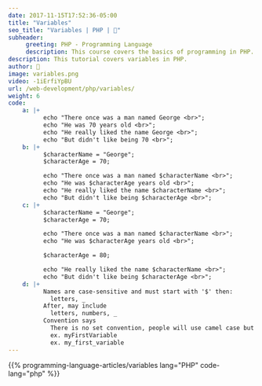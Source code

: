 ```yaml
---
date: 2017-11-15T17:52:36-05:00
title: "Variables"
seo_title: "Variables | PHP | 🦒"
subheader:
     greeting: PHP - Programming Language
     description: This course covers the basics of programming in PHP. Work your way through the videos/articles and I'll teach you everything you need to know to start your programming journey!
description: This tutorial covers variables in PHP.
author: 🦒
image: variables.png
video: -1iErfiYpBU
url: /web-development/php/variables/
weight: 6
code:
    a: |+
          echo "There once was a man named George <br>";
          echo "He was 70 years old <br>";
          echo "He really liked the name George <br>";
          echo "But didn't like being 70 <br>";
    b: |+
          $characterName = "George";
          $characterAge = 70;

          echo "There once was a man named $characterName <br>";
          echo "He was $characterAge years old <br>";
          echo "He really liked the name $characterName <br>";
          echo "But didn't like being $characterAge <br>";
    c: |+
          $characterName = "George";
          $characterAge = 70;

          echo "There once was a man named $characterName <br>";
          echo "He was $characterAge years old <br>";

          $characterAge = 80;

          echo "He really liked the name $characterName <br>";
          echo "But didn't like being $characterAge <br>";
    d: |+
          Names are case-sensitive and must start with '$' then:
            letters, _
          After, may include
            letters, numbers, _
          Convention says
            There is no set convention, people will use camel case but also underscores
            ex. myFirstVariable
            ex. my_first_variable
---
```


{{% programming-language-articles/variables lang="PHP" code-lang="php" %}}
